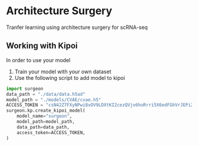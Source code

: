 # Architecture Surgery

Tranfer learning using architecture surgery for scRNA-seq

## Working with Kipoi

In order to use your model 
1. Train your model with your own dataset 
3. Use the following script to add model to kipoi
```python
import surgeon
data_path = "./data/data.h5ad"
model_path = "./models/CVAE/cvae.h5"
ACCESS_TOKEN = "csN42Z7FXyNPwi8xOV9LDXtKI2cezQVjv6hoRrri5X6edFGhVrJEPiZQwBZG"
surgeon.kp.create_kipoi_model(
    model_name="surgeon",
    model_path=model_path,
    data_path=data_path,
    access_token=ACCESS_TOKEN,
)

```


